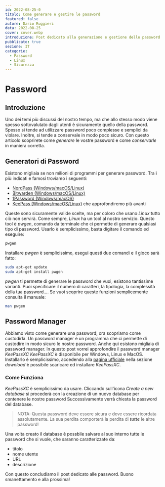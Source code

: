 ```yaml
---
id: 2022-08-25-0
titolo: Come generare e gestire le password
featured: false
autore: Dario Ruggieri
data: 2022-08-25
cover: cover.webp
introduzione: Post dedicato alla generazione e gestione delle password
pubblicato: true
sezione: IT
categorie: 
  - Password
  - Linux
  - Sicurezza
---
```


# Password

## Introduzione

Uno dei temi più discussi del nostro tempo, ma che allo stesso modo viene spesso sottovalutato dagli utenti è sicuramente quello della password. Spesso si tende ad utilizzare password poco complesse e semplici da violare. Inoltre, si tende a conservale in modo poco sicuro.
Con questo articolo scoprirete come _generare_ le vostre password e come _conservarle_ in maniera corretta.

## Generatori di Password

Esistono migliaia se non milioni di programmi per generare password. Tra i più indicati e famosi troviamo i seguenti:

- <a href="https://nordpass.com/?utm_source=google&utm_medium=cpc&utm_campaign=10508415118&utm_content=103935798197&utm_term=nordpass&gclid=EAIaIQobChMIqpKMzdfi-QIVRpnVCh0_jA5WEAAYASAAEgK88fD_BwE" target="_blank">NordPass (Windows/macOS/Linux)</a>
- <a href="https://bitwarden.com/" target="_blank">Bitwarden (Windows/macOS/Linux)</a>
- <a href="https://1password.com/it/sign-up/?utm_source=google&utm_medium=cpc&utm_campaign=11596051800&utm_content=479150720150&utm_term=1password&gclid=EAIaIQobChMI0f7op9ji-QIVxI1oCR2zUgy3EAAYASAAEgIb2PD_BwE&gclsrc=aw.ds" target="_blank" >1Password (Windows/macOS)</a>
- <a href="https://www.keepassx.org/" target="_blank">KeePass (Windows/macOS/Linux)</a> che approfondiremo più avanti

Queste sono sicuramente valide scelte, ma per coloro che usano _Linux_ tutto ciò non servirà. Come sempre, _Linux_ ha un tool al nostro servizio. Questo tool è _pwgen_, comando da terminale che ci permette di generare qualsiasi tipo di password. Usarlo è semplicissimo, basta digitare il comando ed eseguire:

```bash
pwgen
```

Installare _pwgen_ è semplicissimo, esegui questi due comandi e il gioco sarà fatto:

```bash
sudo apt-get update
sudo apt-get install pwgen
```

_pwgen_ ti permette di generare le password che vuoi, esistono tantissime varianti. Puoi specificare il numero di caratteri, la tipologia, la complessità della tua password....
Se vuoi scoprire queste funzioni semplicemente consulta il manuale:

```bash
man pwgen
```

## Password Manager

Abbiamo visto come generare una password, ora scopriamo come custodirla. Un password manager è un programma che ci permette di custodire in modo sicuro le nostre password. Anche qui esistono migliaia di password manager. In questo post vorrei approfondire il password manager _KeePassXC_
_KeePassXC_ è disponibile per Windows, Linux e MacOS. Installarlo è semplicissimo, accedendo alla <a href="https://keepassxc.org/" target="_blank">pagina ufficiale</a> nella sezione _download_ è possibile scaricare ed installare _KeePassXC_.

### Come Funziona

_KeePassXC_ è semplicissimo da usare. Cliccando sull'icona _Create a new database_ si procederà con la creazione di un nuovo database per contenere le nostre password
Successivamente verrà chiesta la password del database.

> NOTA: Questa password deve essere sicura e deve essere ricordata assolutamente. La sua perdita comporterà la perdita di **_tutte_** le altre password!

Una volta creato il database è possbile salvare al suo interno tutte le password che si vuole, che saranno caratterizzate da:

- titolo
- nome utente
- URL
- descrizione

Con questo concludiamo il post dedicato alle password. Buono smanettamento e alla prossima!
